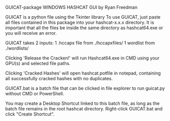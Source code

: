GUICAT-package
WINDOWS HASHCAT GUI
by Ryan Freedman

GUICAT is a python file using the Tkinter library
To use GUICAT, just paste all files contained in this package into your hashcat-x.x.x directory. It is important that all the files be inside the same directory as hashcat64.exe or you will receive an error.

GUICAT takes 2 inputs:
  1 .hccapx file from ./hccapxfiles/
  1 wordlist from ./wordlists/

Clicking 'Release the Cracken!' will run Hashcat64.exe in CMD using your GPU(s) and selected file paths.

Clicking 'Cracked Hashes' will open hashcat.potfile in notepad, containing all successfully cracked hashes
  with no duplicates.

GUICAT.bat is a batch file that can be clicked in file explorer to run guicat.py without CMD or PowerShell.

You may create a Desktop Shortcut linked to this batch file, as long as the batch file remains in the
root hashcat directory. Right-click GUICAT.bat and click "Create Shortcut".